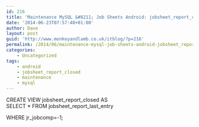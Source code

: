 ```yaml
---
id: 216
title: 'Maintenance MySQL &#8211; Job Sheets Android: jobsheet_report_closed'
date: '2014-06-23T07:57:40+01:00'
author: Dave
layout: post
guid: 'http://www.monkeyandlamb.co.uk/itblog/?p=216'
permalink: /2014/06/maintenance-mysql-job-sheets-android-jobsheet_report_closed/
categories:
    - Uncategorized
tags:
    - android
    - jobsheet_report_closed
    - maintenance
    - mysql
---
```


CREATE VIEW jobsheet\_report\_closed AS  
SELECT \* FROM jobsheet\_report\_last\_entry

WHERE jr\_jobcomp=-1;